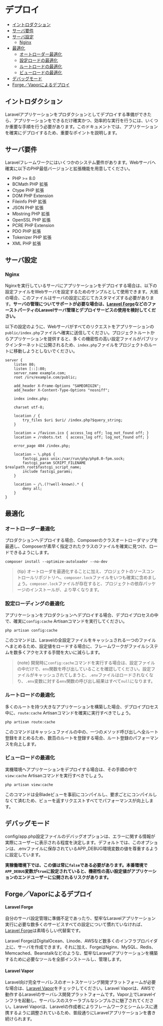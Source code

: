 # デプロイ

- [イントロダクション](#introduction)
- [サーバ要件](#server-requirements)
- [サーバ設定](#server-configuration)
    - [Nginx](#nginx)
- [最適化](#optimization)
    - [オートローダー最適化](#autoloader-optimization)
    - [設定ロードの最適化](#optimizing-configuration-loading)
    - [ルートロードの最適化](#optimizing-route-loading)
    - [ビューロードの最適化](#optimizing-view-loading)
- [デバッグモード](#debug-mode)
- [Forge／Vaporによるデプロイ](#deploying-with-forge-or-vapor)

<a name="introduction"></a>
## イントロダクション

Laravelアプリケーションをプロダクションとしてデプロイする準備ができたら、アプリケーションをできるだけ確実かつ、効率的な実行を行うには、いくつか重要な手順を行う必要があります。このドキュメントでは、アプリケーションを確実にデプロイするため、重要なポイントを説明します。

<a name="server-requirements"></a>
## サーバ要件

Laravelフレームワークにはいくつかのシステム要件があります。Webサーバへ確実に以下のPHP最低バージョンと拡張機能を用意してください。

<div class="content-list" markdown="1">

- PHP >= 8.0
- BCMath PHP 拡張
- Ctype PHP 拡張
- DOM PHP Extension
- Fileinfo PHP 拡張
- JSON PHP 拡張
- Mbstring PHP 拡張
- OpenSSL PHP 拡張
- PCRE PHP Extension
- PDO PHP 拡張
- Tokenizer PHP 拡張
- XML PHP 拡張

</div>

<a name="server-configuration"></a>
## サーバ設定

<a name="nginx"></a>
### Nginx

Nginxを実行しているサーバにアプリケーションをデプロイする場合は、以下の設定ファイルをWebサーバを設定するためのサンプルとして使用できます。大抵の場合、このファイルはサーバの設定に応じてカスタマイズする必要があります。**サーバの管理についてサポートが必要な場合は、[Laravel Forge](https://forge.laravel.com)などのファーストパーティのLaravelサーバ管理とデプロイサービスの使用を検討してください。**

以下の設定のように、Webサーバがすべてのリクエストをアプリケーションの`public/index.php`ファイルへ確実に送信してください。プロジェクトルートからアプリケーションを提供すると、多くの機密性の高い設定ファイルがパブリックインターネットに公開されるため、`index.php`ファイルをプロジェクトのルートに移動しようとしないでください。

```nginx
server {
    listen 80;
    listen [::]:80;
    server_name example.com;
    root /srv/example.com/public;

    add_header X-Frame-Options "SAMEORIGIN";
    add_header X-Content-Type-Options "nosniff";

    index index.php;

    charset utf-8;

    location / {
        try_files $uri $uri/ /index.php?$query_string;
    }

    location = /favicon.ico { access_log off; log_not_found off; }
    location = /robots.txt  { access_log off; log_not_found off; }

    error_page 404 /index.php;

    location ~ \.php$ {
        fastcgi_pass unix:/var/run/php/php8.0-fpm.sock;
        fastcgi_param SCRIPT_FILENAME $realpath_root$fastcgi_script_name;
        include fastcgi_params;
    }

    location ~ /\.(?!well-known).* {
        deny all;
    }
}
```

<a name="optimization"></a>
## 最適化

<a name="autoloader-optimization"></a>
### オートローダー最適化

プロダクションへデプロイする場合、Composerのクラスオートローダマップを最適し、Composerが素早く指定されたクラスのファイルを確実に見つけ、ロードできるようにします。

```shell
composer install --optimize-autoloader --no-dev
```

> {tip} オートローダを最適化することに加え、プロジェクトのソースコントロールリポジトリへ、`composer.lock`ファイルをいつも確実に含めましょう。`composer.lock`ファイルが存在すると、プロジェクトの依存パッケージのインストールが、より早くなります。

<a name="optimizing-configuration-loading"></a>
### 設定ローディングの最適化

アプリケーションをプロダクションへデプロイする場合、デプロイプロセスの中で、確実に`config:cache` Artisanコマンドを実行してください。

```shell
php artisan config:cache
```

このコマンドは、Laravelの全設定ファイルをキャッシュされる一つのファイルへまとめるため、設定値をロードする場合に、フレームワークがファイルシステムを数多くアクセスする手間を大いに減らします。

> {note} 開発時に`config:cache`コマンドを実行する場合は、設定ファイルの中だけで、`env`関数を呼び出していることを確認してください。設定ファイルがキャッシュされてしまうと、`.env`ファイルはロードされなくなり、`.env`変数に対する`env`関数の呼び出し結果はすべて`null`になります。

<a name="optimizing-route-loading"></a>
### ルートロードの最適化

多くのルートを持つ大きなアプリケーションを構築した場合、デプロイプロセス中に、`route:cache` Artisanコマンドを確実に実行すべきでしょう。

```shell
php artisan route:cache
```

このコマンドはキャッシュファイルの中の、一つのメソッド呼び出しへ全ルート登録をまとめるため、数百のルートを登録する場合、ルート登録のパフォーマンスを向上します。

<a name="optimizing-view-loading"></a>
### ビューロードの最適化

実機環境へアプリケーションをデプロイする場合は、その手順の中で`view:cache` Artisanコマンドを実行すべきでしょう。

```shell
php artisan view:cache
```

このコマンドは全Bladeビューを事前にコンパイルし、要求ごとにコンパイルしなくて済むため、ビューを返すリクエストすべてでパフォーマンスが向上します。

<a name="debug-mode"></a>
## デバッグモード

config/app.php設定ファイルのデバッグオプションは、エラーに関する情報が実際にユーザーに表示される程度を決定します。デフォルトでは、このオプションは、.envファイルに保存されているAPP_DEBUG環境変数の値を尊重するように設定しています。

**実稼働環境下では、この値は常に`false`である必要があります。本番環境で`APP_DEBUG`変数が`true`に設定されていると、機密性の高い設定値がアプリケーションのエンドユーザーに公開されるリスクがあります。**

<a name="deploying-with-forge-or-vapor"></a>
## Forge／Vaporによるデプロイ

<a name="laravel-forge"></a>
#### Laravel Forge

自分のサーバ設定管理に準備不足であったり、堅牢なLaravelアプリケーション実行に必要な数多くのサービスすべての設定について慣れていなければ、[Laravel Forge](https://forge.laravel.com)は素晴らしい代替案です。

Laravel ForgeはDigitalOcean、Linode、AWSなど数多くのインフラプロバイダ上に、サーバを作成できます。それに加え、ForgeはNginx、MySQL、Redis、Memcached、Beanstalkなどのような、堅牢なLaravelアプリケーションを構築するために必要なツールを全部インストールし、管理します。

<a name="laravel-vapor"></a>
#### Laravel Vapor

Laravel向け完全サーバレスのオートスケーリング開発プラットフォームが必要な場合は、[Laravel Vapor](https://vapor.laravel.com)をチェックしてください。Laravel Vaporは、AWSで動作するLaravelのサーバレス開発プラットフォームです。Vapor上でLaravelインフラを起動し、サーバレスのスケーラブルなシンプルさに魅了されてください。Laravel Vaporは、Laravelの作成者によりフレームワークとシームレスに連携するように調整されているため、普段通りにLaravelアプリケーションを書き続けられます。
